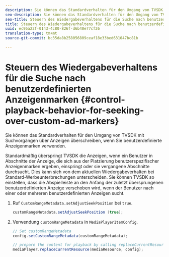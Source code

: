 ```yaml
---
description: Sie können das Standardverhalten für den Umgang von TVSDK mit Suchvorgängen über Anzeigen überschreiben, wenn Sie benutzerdefinierte Anzeigenmarken verwenden.
seo-description: Sie können das Standardverhalten für den Umgang von TVSDK mit Suchvorgängen über Anzeigen überschreiben, wenn Sie benutzerdefinierte Anzeigenmarken verwenden.
seo-title: Steuern des Wiedergabeverhaltens für die Suche nach benutzerdefinierten Anzeigenmarken
title: Steuern des Wiedergabeverhaltens für die Suche nach benutzerdefinierten Anzeigenmarken
uuid: ec95a22f-0143-4c80-826f-d6b40e77cf26
translation-type: tm+mt
source-git-commit: bc35da8b258056809ceaf18e33bed631047bc81b

---
```



# Steuern des Wiedergabeverhaltens für die Suche nach benutzerdefinierten Anzeigenmarken {#control-playback-behavior-for-seeking-over-custom-ad-markers}

Sie können das Standardverhalten für den Umgang von TVSDK mit Suchvorgängen über Anzeigen überschreiben, wenn Sie benutzerdefinierte Anzeigenmarken verwenden.

Standardmäßig überspringt TVSDK die Anzeigen, wenn ein Benutzer in Abschnitte der Anzeige, die sich aus der Platzierung benutzerspezifischer Anzeigenmarken ergeben, einspringt oder sie vergangene Abschnitte durchsucht. Dies kann sich von dem aktuellen Wiedergabeverhalten bei Standard-Werbeunterbrechungen unterscheiden. Sie können TVSDK so einstellen, dass die Abspielleiste an den Anfang der zuletzt übersprungenen benutzerdefinierten Anzeige verschoben wird, wenn der Benutzer nach einer oder mehreren benutzerdefinierten Anzeigen sucht.

1. Ruf `CustomRangeMetadata.setAdjustSeekPosition` bei `true`.

   ```java
   customRangeMetadata.setAdjustSeekPosition (true);
   ```

1. Verwendung `customRangeMetadata` in `MediaPlayerItemConfig`.

   ```java
   // Set customRangeMetadata 
   config.setCustomRangeMetadata(customRangeMetadata); 
   
   // prepare the content for playback by calling replaceCurrentResource 
   mediaPlayer.replaceCurrentResource(mediaResource, config); 
   ```
